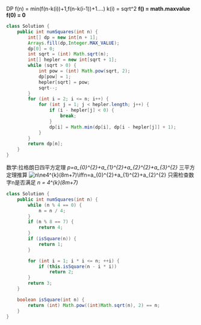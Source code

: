 DP
f(n) = min(f(n-k(i))+1,f(n-k(i-1))+1....)
k(i) = sqrt^2
**f() = math.maxvalue f(0) = 0**
```java
class Solution {
    public int numSquares(int n) {
        int[] dp = new int[n + 1];
        Arrays.fill(dp,Integer.MAX_VALUE);
        dp[0] = 0;
        int sqrt = (int) Math.sqrt(n);
        int[] hepler = new int[sqrt + 1];
        while (sqrt > 0) {
            int pow = (int) Math.pow(sqrt, 2);
            dp[pow] = 1;
            hepler[sqrt] = pow;
            sqrt--;
        }
        for (int i = 2; i <= n; i++) {
            for (int j = 1; j < hepler.length; j++) {
                if (i - hepler[j] < 0) {
                    break;
                }
                dp[i] = Math.min(dp[i], dp[i - hepler[j]] + 1);
            }
        }
        return dp[n];
    }
}
```

数学:拉格朗日四平方定理
*p=a_{0}^{2}+a_{1}^{2}+a_{2}^{2}+a_{3}^{2}*
三平方定理推算
![n\ne4^{k}(8m+7)\iffn=a_{0}^{2}+a_{1}^{2}+a_{2}^{2} ](./p__n_ne_4^{k}_8m+7__iff_n_=_a_{0}^{2}+a_{1}^{2}+a_{2}^{2}_.png)
只需检查数字n是否满足 *n = 4^{k}(8m+7)*
```java
class Solution {
    public int numSquares(int n) {
        while (n % 4 == 0) {
            n = n / 4;
        }
        if (n % 8 == 7) {
            return 4;
        }
        if (isSquare(n)) {
            return 1;
        }

        for (int i = 1; i * i <= n; ++i) {
            if (this.isSquare(n - i * i))
                return 2;
        }
        return 3;
    }

    boolean isSquare(int n) {
        return (int) Math.pow((int)Math.sqrt(n), 2) == n;
    }
}
```